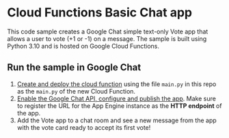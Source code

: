 # Cloud Functions Basic Chat app

This code sample creates a Google Chat simple text-only Vote app that
allows a user to vote (+1 or -1) on a message. The sample is built using
Python 3.10 and is hosted on Google Cloud Functions.


## Run the sample in Google Chat

1. [Create and deploy the cloud function](https://developers.google.com/chat/quickstart/gcf-app#create_and_deploy_a_cloud_function) using the file `main.py` in this repo as the `main.py` of the new Cloud Function.
1. [Enable the Google Chat API, configure and publish the app](https://developers.google.com/chat/how-tos/apps-publish).
    Make sure to register the URL for the App Engine instance as the
    **HTTP endpoint** of the app.
1. Add the Vote app to a chat room and see a new message from the app with
  the vote card ready to accept its first vote!
